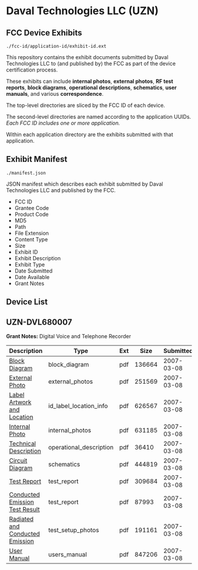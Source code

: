 # Daval Technologies LLC (UZN)
## FCC Device Exhibits

```
./fcc-id/application-id/exhibit-id.ext
```

This repository contains the exhibit documents submitted by Daval Technologies LLC to (and published by) the FCC as part of the device certification process.

These exhibits can include **internal photos**, **external photos**, **RF test reports**, **block diagrams**, **operational descriptions**, **schematics**, **user manuals**, and various **correspondence**.

The top-level directories are sliced by the FCC ID of each device.

The second-level directories are named according to the application UUIDs. *Each FCC ID includes one or more application.*

Within each application directory are the exhibits submitted with that application. 

## Exhibit Manifest

```
./manifest.json
```

JSON manifest which describes each exhibit submitted by Daval Technologies LLC and published by the FCC.

- FCC ID
- Grantee Code
- Product Code
- MD5
- Path
- File Extension
- Content Type
- Size
- Exhibit ID
- Exhibit Description
- Exhibit Type
- Date Submitted
- Date Available
- Grant Notes

## Device List
## UZN-DVL680007
**Grant Notes:** Digital Voice and Telephone Recorder

| Description | Type | Ext | Size | Submitted | Available |
| ----------- | ---- | --- | ---- | --------- | --------- |
| [Block Diagram](UZN-DVL680007/55a537de44cf9c9effb09246113b4e1a/765920.pdf) | block_diagram | pdf | 136664 | 2007-03-08 | 2007-03-08 |
| [External Photo](UZN-DVL680007/55a537de44cf9c9effb09246113b4e1a/765918.pdf) | external_photos | pdf | 251569 | 2007-03-08 | 2007-03-08 |
| [Label Artwork and Location](UZN-DVL680007/55a537de44cf9c9effb09246113b4e1a/765922.pdf) | id_label_location_info | pdf | 626567 | 2007-03-08 | 2007-03-08 |
| [Internal Photo](UZN-DVL680007/55a537de44cf9c9effb09246113b4e1a/765919.pdf) | internal_photos | pdf | 631185 | 2007-03-08 | 2007-03-08 |
| [Technical Description](UZN-DVL680007/55a537de44cf9c9effb09246113b4e1a/765914.pdf) | operational_description | pdf | 36410 | 2007-03-08 | 2007-03-08 |
| [Circuit Diagram](UZN-DVL680007/55a537de44cf9c9effb09246113b4e1a/765921.pdf) | schematics | pdf | 444819 | 2007-03-08 | 2007-03-08 |
| [Test Report](UZN-DVL680007/55a537de44cf9c9effb09246113b4e1a/765913.pdf) | test_report | pdf | 309684 | 2007-03-08 | 2007-03-08 |
| [Conducted Emission Test Result](UZN-DVL680007/55a537de44cf9c9effb09246113b4e1a/765917.pdf) | test_report | pdf | 87993 | 2007-03-08 | 2007-03-08 |
| [Radiated and Conducted Emission](UZN-DVL680007/55a537de44cf9c9effb09246113b4e1a/765915.pdf) | test_setup_photos | pdf | 191161 | 2007-03-08 | 2007-03-08 |
| [User Manual](UZN-DVL680007/55a537de44cf9c9effb09246113b4e1a/765916.pdf) | users_manual | pdf | 847206 | 2007-03-08 | 2007-03-08 |
